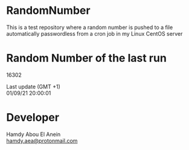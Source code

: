 # RandomNumber    
This is a test repository where a random number is pushed to a file automatically passwordless from a cron job in my Linux CentOS server    
# Random Number of the last run   
16302
      
Last update (GMT +1)    
01/09/21 20:00:01
# Developer    
Hamdy Abou El Anein   
hamdy.aea@protonmail.com
